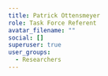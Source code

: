 ```yaml
---
title: Patrick Ottensmeyer
role: Task Force Referent
avatar_filename: ""
social: []
superuser: true
user_groups:
  - Researchers
---
```

